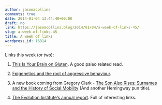```yaml
---
author: jasonacollins
comments: true
date: 2014-01-04 13:44:40+00:00
draft: no
link: https://jasoncollins.blog/2014/01/04/a-week-of-links-45/
slug: a-week-of-links-45
title: A week of links
wordpress_id: 16314
---
```


Links this week (or two):



	
  1. [This Is Your Brain on Gluten](http://www.theatlantic.com/health/archive/2013/12/this-is-your-brain-on-gluten/282550/). A good paleo related read.

	
  2. [Epigenetics and the root of aggressive behaviour](http://www.nature.com/news/behaviour-and-biology-the-accidental-epigeneticist-1.14441).

	
  3. A new book coming from Gregory Clark - [The Son Also Rises: Surnames and the History of Social Mobility](http://press.princeton.edu/titles/10181.html) (And another Hemingway pun title).

	
  4. [The Evolution Institute's annual report](http://evolution-institute.org/sites/default/files/articles/Evolution%20Institute%202013%20Year%20End%20Report.pdf). Full of interesting links.



